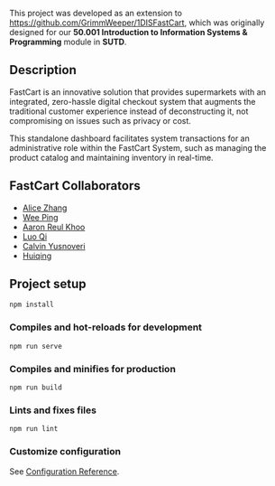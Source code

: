 This project was developed as an extension to https://github.com/GrimmWeeper/1DISFastCart, which was originally designed for our **50.001 Introduction to Information Systems & Programming** module in **SUTD**.

## Description
FastCart is an innovative solution that provides supermarkets with an integrated, zero-hassle digital checkout system that augments the traditional customer experience instead of deconstructing it, not compromising on issues such as privacy or cost.

This standalone dashboard facilitates system transactions for an administrative role within the FastCart System, such as managing the product catalog and maintaining inventory in real-time.

## FastCart Collaborators
- [Alice Zhang](https://github.com/alicezhangjy)
- [Wee Ping](https://github.com/GrimmWeeper)
- [Aaron Reul Khoo](https://github.com/aaronreulkhoo)
- [Luo Qi](https://github.com/luoqichan)
- [Calvin Yusnoveri](https://github.com/CalvinYusnoveri)
- [Huiqing](https://github.com/LinHuiqing)

## Project setup
```
npm install
```

### Compiles and hot-reloads for development
```
npm run serve
```

### Compiles and minifies for production
```
npm run build
```

### Lints and fixes files
```
npm run lint
```

### Customize configuration
See [Configuration Reference](https://cli.vuejs.org/config/).
